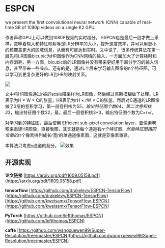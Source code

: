# ESPCN #

we present the first convolutional neural network
(CNN) capable of real-time SR of 1080p videos on a single
K2 GPU.

作者声称GPU上可以做到1080P视频的实时超分。
ESPCN也是最后一层才做上采样，意味着输入和特征映射等是LR分辨率的大小，提升速度效率，并可以用更小的核覆盖更大的区域信息，从而有可能达到实时。文中说了，很多传统算法在第一层先将LR图像bicubic为HR图像作为CNN网络的输入，一方面加大了计算耗时和内存消耗，另一方面，bicubic后的LR图像并没有带来更好用于超分学习的输入信息，甚至带来一些噪点。还有的是，通过L个层来学习输入图像的n个特征图，可以学习到更复杂更好的LR到HR的映射关系。

![](https://github.com/jlygit/AI-video-enhance/blob/master/super%20resolution/image/QQ%E6%88%AA%E5%9B%BE20181217210829.jpg)

文中将HR图像通过r被的scale降采样为LR图像，然后经过高斯模糊做了处理。LR表示为H × W × C的张量，HR表示为rH × rW × C的张量。然后对C通道的LR图像做了3层的卷积学习，第一层卷积核为5*5，输出特征图个数64，第二次卷积核3*3，输出特征图个数32，最，最后一层卷积核3*3，输出特征图个数为C×r×r。

对学习到的特征图，最后使用 Efficient sub-pixel convolution layer，亚像素卷积来重建HR图像，直接看图，其实就是每个通道有r*r个特征图，然后特征图相同位置的r*r个像素排列成长r宽r的单通道像素图，这就是亚像素重建。

本算法只考虑y通道的超分。
![效果](https://github.com/jlygit/AI-video-enhance/blob/master/super%20resolution/image/QQ%E6%88%AA%E5%9B%BE20181217214229.jpg)

## 开源实现 ##

**论文链接**  [https://arxiv.org/pdf/1609.05158.pdf](https://arxiv.org/pdf/1609.05158.pdf)

**tensorflow** [https://github.com/drakelevy/ESPCN-TensorFlow](https://github.com/drakelevy/ESPCN-TensorFlow) [https://github.com/kweisamx/TensorFlow-ESPCN](https://github.com/kweisamx/TensorFlow-ESPCN)

**PyTorch** [https://github.com/leftthomas/ESPCN](https://github.com/leftthomas/ESPCN)

**caffe** [https://github.com/wangxuewen99/Super-Resolution/tree/master/ESPCN](https://github.com/wangxuewen99/Super-Resolution/tree/master/ESPCN)

